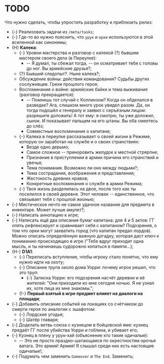 # TODO
Что нужно сделать, чтобы упростить разработку и приблизить релиз:

   * {-} Реализовать задачи из `/meta/tasks`;
   * {-} Где-то во нужно пояснить, что `урук` и `орки` используются в этой вселенной как синонимы;
   * {H} **Калека**:
      * {-} Уровни мастерства и разговор с калекой (?) бывшим мастером своего дела (в Переулке):
         * -- Я думал, ты сбежал тогда, -- он осматривает тебя с головы до ног. Вы армейские друзья?;
      * {?} Бывший следопыт?. Ныне калека?;
      * Обсуждение войны: действия командования? Судьбы других сослуживцев. Грехи прошлого героя;
      * Воспоминания о войне: армейские байки и тема выживания (разговор прекращается):
         * -- Помнишь тот случай с Коллинзом? Когда он обделался в разведке? Ага, слишком много урок увидел разом. Да, он тогда подошёл к генералу и заявил с серъёзным лицом: разрешите доложить! А тот ему: я смотрю, ты уже доложил, сынок. И показывает пальцем на его штаны. Вы оба смеетесь до слёз;
         * Совместные воспоминания о капитане;
      * {-} Калека в переулке рассказывает о своей жизни в Режиме, которую он заработал на службе и о своих странствиях:
         * Везде одно дерьмо;
         * Самое сложное -- приноровить желудок к местной стрярпне;
         * Признание в преступлении в армии причина его странствий и увечья;
         * Тема понимания. Возможно ли оно между людьми?;
         * Тема сострадания, воображения и представления;
         * Жестокость древних нравов;
         * Конкретные воспоминания о службе в армии Режима;
      * {-} Твоя жизнь разделилась на двое, после того как ты поселился в своей деревне. Этот человек -- единственное, что связывает тебя с прошлой жизнью;
   * {-} Мистическое нечто не самое удачное название для предмета в инвентаре. Может лучше амулет?;
   * {-} Написать аннотацию к игре;
   * {-} Написать ещё два описания бумаг капитана: для 4 и 5 актов: ГГ опять рефлексирует и сравнивает себя с капитаном? Подозрения, о том что орки могут захватить город (что капитан предал лордов). Можно описать определённую важную догадку, которая даст ключ к пониманию происходящео в игре ("Тебе вдруг приходит одна мысль, и ты начинаешь судорожно копаться в памяти...);
   * {H-} **D1A1**:
      * {-} Переписать вступление, чтобы игроку стало понятно, что ему нужно идти на охоту;
      * {-} Описание трупа около дома Уорри: почему игрок решил, что это труп:
         * {-} Записка Уорри: его подозрения насчёт деревни и её жителей: "Они приходили ко мне сегодня ночью. Я не узнал их, хотя лица их мне знакомы.";
      * {!-} **Первый взятый в игре предмет влияет на диалоги на площади**;
   * {-} Добавить описание событий на локациях со счётчиком до смерти героя по аналогии с эшафотом:
      * {-} Лордские угодья;
      * {-} Шатёр главаря;
   * {-} Доделать ветвь союза с кузнецом в бойцовской яме: кузнец предаёт ГГ после убийства Уорри и гоблина, и убивает его;
   * {-} Кузнец в плену у урук-хай (объяснение кто такие одичалые):
      * -- Это не просто праздно-шатающаяся по окрестностям орочья ватага. Это армия! Армия! Я слышал среди них есть настоящие одичалые!;
   * {-} Подумать чем заменить `Gameover` и `The End`. Заменить;

